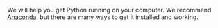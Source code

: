 We will help you get Python running on your computer.  We recommend [Anaconda](https://www.anaconda.com/), but there are many ways to get it installed and working.
